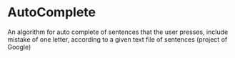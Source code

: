 # AutoComplete
An algorithm for auto complete of sentences that the user presses, include mistake of one letter, according to a given text file of sentences (project of Google)
